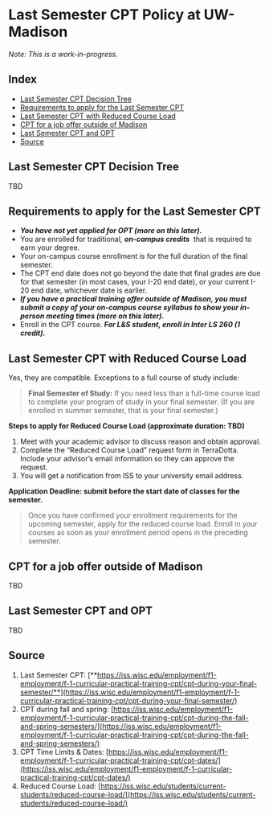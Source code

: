 # Last Semester CPT Policy at UW-Madison
*Note: This is a work-in-progress.*

## Index
- [Last Semester CPT Decision Tree](#Last-Semester-CPT-Decision-Tree)  
- [Requirements to apply for the Last Semester CPT](#Requirements-to-apply-for-the-Last-Semester-CPT)
- [Last Semester CPT with Reduced Course Load](#Last-Semester-CPT-with-Reduced-Course-Load)
- [CPT for a job offer outside of Madison](#CPT-for-a-job-offer-outside-of-Madison)
- [Last Semester CPT and OPT](#Last-Semester-CPT-and-OPT)
- [Source](#Source)

## Last Semester CPT Decision Tree

TBD

## Requirements to apply for the Last Semester CPT

- ***You have not yet applied for OPT (more on this later).***
- You are enrolled for traditional, ***on-campus credits***
 that is required to earn your degree.
- Your on-campus course enrollment is for the full duration of the final semester.
- The CPT end date does not go beyond the date that final grades are due for that semester (in most cases, your I-20 end date), or your current I-20 end date, whichever date is earlier.
- ***If you have a practical training offer outside of Madison, you must submit a copy of your on-campus course syllabus to show your in-person meeting times (more on this later).***
- Enroll in the CPT course. ***For L&S student, enroll in Inter LS 260 (1 credit).***

## Last Semester CPT with Reduced Course Load

Yes, they are compatible. Exceptions to a full course of study include:

>**Final Semester of Study:**
>If you need less than a full-time course load to complete your program of study in your final semester. (If you are enrolled in summer semester, that is your final semester.)

**Steps to apply for Reduced Course Load (approximate duration: TBD)**

1. Meet with your academic advisor to discuss reason and obtain approval.
2. Complete the “Reduced Course Load” request form in TerraDotta. Include your advisor’s email information so they can approve the request.
3. You will get a notification from ISS to your university email address.

**Application Deadline: submit before the start date of classes for the semester.**
>Once you have confirmed your enrollment requirements for the upcoming semester, apply for the reduced course load. Enroll in your courses as soon as your enrollment period opens in the preceding semester.

## CPT for a job offer outside of Madison

TBD


## Last Semester CPT and OPT

TBD

## Source

1. Last Semester CPT: [**https://iss.wisc.edu/employment/f1-employment/f-1-curricular-practical-training-cpt/cpt-during-your-final-semester/**](https://iss.wisc.edu/employment/f1-employment/f-1-curricular-practical-training-cpt/cpt-during-your-final-semester/)
2. CPT during fall and spring: [https://iss.wisc.edu/employment/f1-employment/f-1-curricular-practical-training-cpt/cpt-during-the-fall-and-spring-semesters/](https://iss.wisc.edu/employment/f1-employment/f-1-curricular-practical-training-cpt/cpt-during-the-fall-and-spring-semesters/)
3. CPT Time Limits & Dates: [https://iss.wisc.edu/employment/f1-employment/f-1-curricular-practical-training-cpt/cpt-dates/](https://iss.wisc.edu/employment/f1-employment/f-1-curricular-practical-training-cpt/cpt-dates/)
4. Reduced Course Load: [https://iss.wisc.edu/students/current-students/reduced-course-load/](https://iss.wisc.edu/students/current-students/reduced-course-load/)
